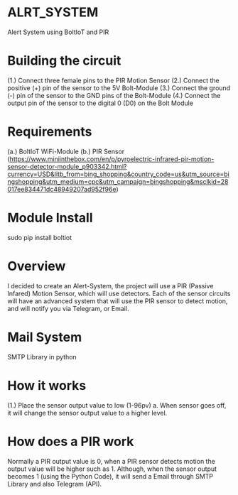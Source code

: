 # ALRT_SYSTEM
Alert System using BoltIoT and PIR

# Building the circuit
(1.) Connect three female pins to the PIR Motion Sensor
(2.) Connect the positive (+) pin of the sensor to the 5V Bolt-Module
(3.) Connect the ground (-) pin of the sensor to the GND pins of the Bolt-Module
(4.) Connect the output pin of the sensor to the digital 0 (D0) on the Bolt Module

# Requirements
(a.) BoltIoT WiFi-Module
(b.) PIR Sensor (https://www.miniinthebox.com/en/p/pyroelectric-infrared-pir-motion-sensor-detector-module_p903342.html?currency=USD&litb_from=bing_shopping&country_code=us&utm_source=bingshopping&utm_medium=cpc&utm_campaign=bingshopping&msclkid=28017ee834471dc48949207ad952f96e)

# Module Install
sudo pip install boltiot

# Overview
I decided to create an Alert-System, the project will use a PIR (Passive Infared)
Motion Sensor, which will use detectors. Each of the sensor circuits will have an advanced
system that will use the PIR sensor to detect motion, and will notify you via Telegram, or Email.

# Mail System
SMTP Library in python

# How it works
(1.) Place the sensor output value to low (1-96pv)
a. When sensor goes off, it will change the sensor output value to a higher level.

# How does a PIR work
Normally a PIR output value is 0, when a PIR sensor detects motion the output value will be higher
such as 1. Although, when the sensor output becomes 1 (using the Python Code), it will send a Email
through SMTP Library and also Telegram (API).
